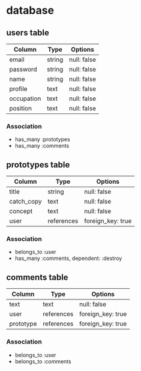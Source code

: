 # database

## users table

| Column     | Type    | Options     |
| ---------- | ------- | ----------- |
| email      | string  | null: false |
| password   | string  | null: false |
| name       | string  | null: false |
| profile    | text    | null: false |
| occupation | text    | null: false |
| position   | text    | null: false |

### Association

- has_many :prototypes
- has_many :comments

## prototypes table

| Column     | Type       | Options           |
| ---------- | ---------- | ----------------- |
| title      | string     | null: false       |
| catch_copy | text       | null: false       |
| concept    | text       | null: false       |
| user       | references | foreign_key: true |

### Association

- belongs_to :user
- has_many :comments, dependent: :destroy

## comments table

| Column    | Type       | Options           |
| --------- | ---------- | ----------------- |
| text      | text       | null: false       |
| user      | references | foreign_key: true |
| prototype | references | foreign_key: true |

### Association

- belongs_to :user
- belongs_to :comments